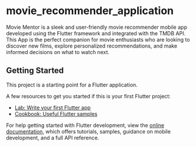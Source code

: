 # movie_recommender_application

Movie Mentor is a sleek and user-friendly movie recommender mobile app developed using the Flutter framework and integrated with the TMDB API. This App is the perfect companion for movie enthusiasts who are looking to discover new films, explore personalized recommendations, and make informed decisions on what to watch next.

## Getting Started

This project is a starting point for a Flutter application.

A few resources to get you started if this is your first Flutter project:

- [Lab: Write your first Flutter app](https://docs.flutter.dev/get-started/codelab)
- [Cookbook: Useful Flutter samples](https://docs.flutter.dev/cookbook)

For help getting started with Flutter development, view the
[online documentation](https://docs.flutter.dev/), which offers tutorials,
samples, guidance on mobile development, and a full API reference.
